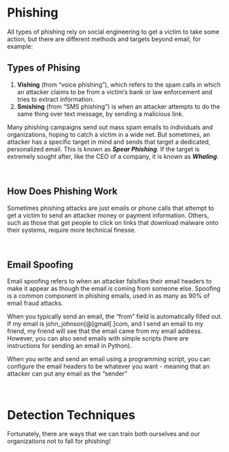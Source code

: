 # Phishing

All types of phishing rely on social engineering to get a victim to take some action, but there are different methods and targets beyond email, for example:

## **Types of Phising**
1. **Vishing** (from “voice phishing”), which refers to the spam calls in which an attacker claims to be from a victim’s bank or law enforcement and tries to extract information.
2. **Smishing** (from “SMS phishing”) is when an attacker attempts to do the same thing over text message, by sending a malicious link.

Many phishing campaigns send out mass spam emails to individuals and organizations, hoping to catch a victim in a wide net. But sometimes, an attacker has a specific target in mind and sends that target a dedicated, personalized email. This is known as ***Spear Phishing***. If the target is extremely sought after, like the CEO of a company, it is known as ***Whaling***.

<br/>

## **How Does Phishing Work**

Sometimes phishing attacks are just emails or phone calls that attempt to get a victim to send an attacker money or payment information. Others, such as those that get people to click on links that download malware onto their systems, require more technical finesse.

<br/>

## **Email Spoofing**
Email spoofing refers to when an attacker falsifies their email headers to make it appear as though the email is coming from someone else. Spoofing is a common component in phishing emails, used in as many as 90% of email fraud attacks.

When you typically send an email, the “from” field is automatically filled out. If my email is john_johnson[@]gmail[.]com, and I send an email to my friend, my friend will see that the email came from my email address. However, you can also send emails with simple scripts (here are instructions for sending an email in Python).

When you write and send an email using a programming script, you can configure the email headers to be whatever you want - meaning that an attacker can put any email as the “sender”

<br/>

# Detection Techniques

Fortunately, there are ways that we can train both ourselves and our organizations not to fall for phishing!

